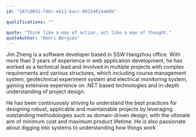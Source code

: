 ```yaml
---
id: "187c0052-f4bc-eb11-bacc-00224814a68b"

qualifications: ""

quote: "Think like a man of action, act like a man of thought."
quoteAuthor: "Henri Bergson"
---
```


Jim Zheng is a software developer based in SSW Hangzhou office. With more than 3 years of experience in web application development, he has worked as a technical lead and involved in multiple projects with complex requirements and various structures, which including course management system, geotechnical experiment system and electrical monitoring system, gaining extensive experience on .NET based technologies and in-depth understanding of project design.

He has been continuously striving to understand the best practices for designing robust, applicable and maintainable projects by leveraging outstanding methodologies such as domain-driven design, with the ultimate aim of minimum cost and maximum product lifetime. He is also passionate about digging into systems to understanding how things work.
